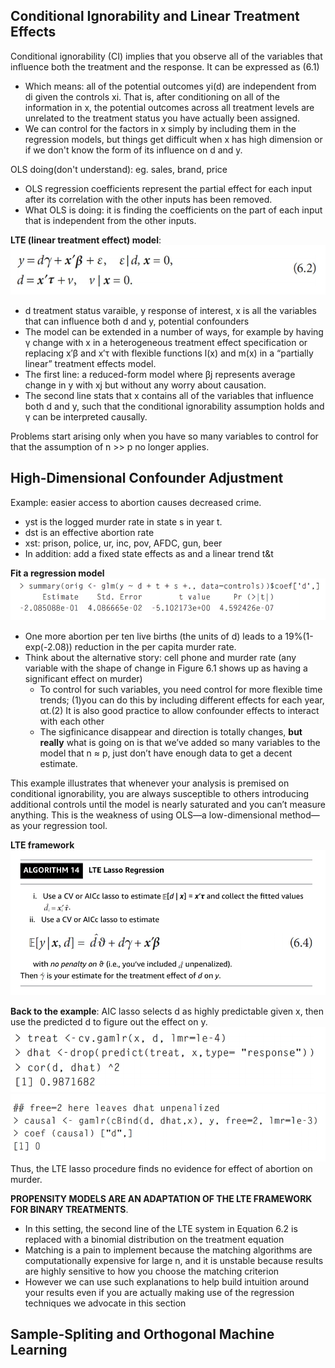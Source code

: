 ## Conditional Ignorability and Linear Treatment Effects

Conditional ignorability (CI) implies that you observe all of the variables that influence both the treatment and the response. It can be expressed as (6.1)
- Which means: all of the potential outcomes yi(d) are independent from di given the controls xi. That is, after conditioning on all of the information in x, the potential outcomes across all treatment levels are unrelated to the treatment status you have actually been assigned.
- We can control for the factors in x simply by including them in the regression models, but things get difficult when x has high dimension or if we don't know the form of its influence on d and y.

OLS doing(don't understand): eg. sales, brand, price 
- OLS regression coefficients represent the partial effect for each input after its correlation with the other inputs has been removed. 
- What OLS is doing: it is finding the coefficients on the part of each input that is independent from the other inputs.

**LTE (linear treatment effect) model**:
![image](/pic/LTE_model.png)
- d treatment status varaible, y response of interest, x is all the variables that can influence both d and y, potential confounders
- The model can be extended in a number of ways, for example by having γ change with x in a heterogeneous treatment effect specification or replacing x′β and x′τ with flexible functions l(x) and m(x) in a “partially linear” treatment effects model.
- The first line: a reduced-form model where βj represents average change in y with xj but without any worry about causation.
- The second line stats that x contains all of the variables that influence both d and y, such that the conditional ignorability assumption holds and γ can be interpreted causally.

Problems start arising only when you have so many variables to control for that the assumption of n >> p no longer applies.

## High-Dimensional Confounder Adjustment
Example: easier access to abortion causes decreased crime.

- yst is the logged murder rate in state s in year t.
- dst is an effective abortion rate
- xst: prison, police, ur, inc, pov, AFDC, gun, beer
- In addition: add a fixed state effects as and a linear trend t&t

**Fit a regression model**
![image](/pic/ORIG1.png)
- One more abortion per ten live births (the units of d) leads to a 19%(1-exp(-2.08)) reduction in the per capita murder rate.
- Think about the alternative story: cell phone and murder rate (any variable with the shape of change in Figure 6.1 shows up as having a significant effect on murder)
  - To control for such variables, you need control for more flexible time trends; (1)you can do this by including different effects for each year, αt.(2) It is also good practice to allow confounder effects to interact with each other
  - The sigfinicance disappear and direction is totally changes, **but really** what is going on is that we’ve added so many variables to the model that n ≈ p, just don’t have enough data to get a decent estimate.

This example illustrates that whenever your analysis is premised on conditional ignorability, you are always susceptible to others introducing additional controls until the model is nearly saturated and you can’t measure anything. This is the weakness of using OLS—a low-dimensional method—as your regression tool.

**LTE framework**
![image](/pic/LTE_lasso_regression.png)

**Back to the example**: AIC lasso selects d as highly predictable given x, then use the predicted d to figure out the effect on y.
![image](/pic/ps_1.png)
![image](/pic/ps_2.png)
Thus, the LTE lasso procedure finds no evidence for effect of abortion on murder.

**PROPENSITY MODELS ARE AN ADAPTATION OF THE LTE FRAMEWORK FOR BINARY TREATMENTS**.
- In this setting, the second line of the LTE system in Equation 6.2 is replaced with a binomial distribution on the treatment equation
- Matching is a pain to implement because the matching algorithms are computationally expensive for large n, and it is unstable because results are highly sensitive to how you choose the matching criterion
- However we can use such explanations to help build intuition around your results even if you are actually making use of the regression techniques we advocate in this section

## Sample-Spliting and Orthogonal Machine Learning




